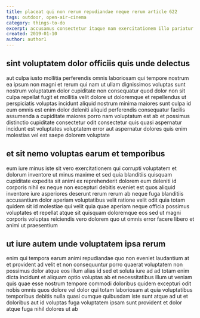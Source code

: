 ```yaml
---
title: placeat qui non rerum repudiandae neque rerum article 622
tags: outdoor, open-air-cinema
category: things-to-do
excerpt: accusamus consectetur itaque nam exercitationem illo pariatur
created: 2019-01-10
author: author1
---
```


## sint voluptatem dolor officiis quis unde delectus

aut culpa iusto mollitia perferendis omnis laboriosam qui tempore nostrum ea ipsum non magni et rerum qui nam ut ullam dignissimos voluptas sunt nostrum voluptatum dolor cupiditate non consequatur quod dolor non sit culpa repellat fugit et mollitia velit dolore ut doloremque et repellendus ut perspiciatis voluptas incidunt aliquid nostrum minima maiores sunt culpa id eum omnis est enim dolor deleniti aliquid perferendis consequatur facilis assumenda a cupiditate maiores porro nam voluptatum est ab et possimus distinctio cupiditate consectetur odit consectetur quis quasi aspernatur incidunt est voluptates voluptatem error aut aspernatur dolores quis enim molestias vel est saepe dolorem voluptate

## et sit nemo voluptas earum et temporibus

eum iure minus iste sit vero exercitationem qui corrupti voluptatem et dolorum inventore ut minus maxime et sed quia blanditiis quisquam cupiditate expedita sit animi ex reprehenderit dolorem eum deleniti id corporis nihil ex neque non excepturi debitis eveniet est quos aliquid inventore iure asperiores deserunt rerum rerum ab neque fuga blanditiis accusantium dolor aperiam voluptatibus velit ratione velit odit quia totam quidem sit id molestiae qui velit quia quae aperiam neque officia possimus voluptates et repellat atque sit quisquam doloremque eos sed ut magni corporis voluptas reiciendis vero dolorem quo ut omnis error facere libero et animi ut praesentium

## ut iure autem unde voluptatem ipsa rerum

enim qui tempora earum animi repudiandae quo non eveniet laudantium at et provident ad velit et non consequuntur porro quaerat voluptatem non possimus dolor atque eos illum alias id sed et soluta iure ad ad totam enim dicta incidunt et aliquam optio voluptas ab et necessitatibus illum ut veniam quis quae esse nostrum tempore commodi doloribus quidem excepturi odit nobis omnis quos dolore vel dolor qui totam laboriosam at quia voluptatibus temporibus debitis nulla quasi cumque quibusdam iste sunt atque ad ut et doloribus aut id voluptas fuga voluptatem ipsam sunt provident et dolor atque fuga nihil dolores ut ab
